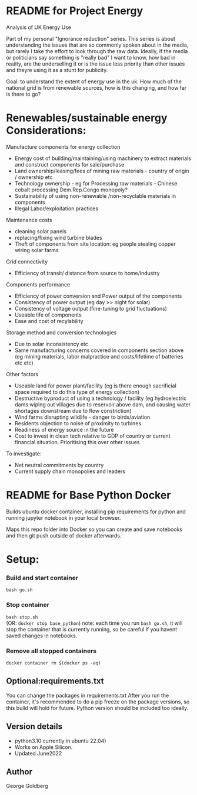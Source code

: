 # README for Project Energy

Analysis of UK Energy Use

Part of my personal "Ignorance reduction" series. This series is about understanding the issues that are so commonly spoken about in the media, but rarely I take the effort to look through the raw data. Ideally, if the media or politicians say something is "really bad" I want to know, how bad in reality, are the underselling it or is the issue less priority than other issues and theyre using it as a stunt for publicity.

Goal: to understand the extent of energy use in the uk. How much of the national grid is from renewable sources, how is this changing, and how far is there to go?

# Renewables/sustainable energy Considerations:

Manufacture components for energy collection

- Energy cost of building/maintaining/using machinery to extract materials and construct components for sale/purchase
- Land ownership/leasing/fees of mining raw materials - country of origin / ownership etc
- Technology ownership - eg for Processing raw materials -  Chinese cobalt processing Dem.Rep.Congo monopoly?
- Sustainability of using non-renewable /non-recyclable materials in components
- Illegal Labor/exploitation practices

Maintenance costs

- cleaning solar panels
- replacing/fixing wind turbine blades
- Theft of components from site location: eg people stealing copper wiring solar farms

Grid connectivity

- Efficiency of transit/ distance from source to home/industry

Components performance

- Efficiency of power conversion and Power output of the components
- Consistency of power output (eg day >> night for solar)
- Consistency of voltage output (fine-tuning to grid fluctuations)
- Useable life of components
- Ease and cost of recylability

Storage method and conversion technologies

- Due to solar inconsistency etc
- Same manufacturing concerns covered in components section above (eg mining materials, labor malpractice and costs/lifetime of batteries etc etc)

Other factors

- Useable land for power plant/facility (eg is there enough sacrificial space required to do this type of energy collection)
- Destructive byproduct of using a technology / facility (eg hydroelectric dams wiping out villages due to reservoir above dam, and causing water shortages downstream due to flow constriction)
- Wind farms disrupting wildlife - danger to birds/aviation
- Residents objection to noise of proximity to turbines
- Readiness of energy source in the future
- Cost to invest in clean tech relative to GDP of country or current financial situation. Prioritising this over other issues

To investigate:

- Net neutral commitments by country
- Current supply chain monopolies and leaders




# README for Base Python Docker  

Builds ubuntu docker container, installing pip requirements for python and running jupyter notebook in your local browser.

Maps this repo folder into Docker so you can create and save notebooks and then git push outside of docker afterwards.

# Setup:

### Build and start container  
`bash go.sh`

### Stop container 
`bash stop.sh`  
(OR: `docker stop base_python`)
note: each time you run `bash go.sh`, it will stop the container that is currently running, so be careful if you havent saved changes in notebooks.

### Remove all stopped containers
`docker container rm $(docker ps -aq)`

## Optional:requirements.txt
You can change the packages in requirements.txt
After you run the container, it's recommended to do a pip freeze on the package versions, so this build will hold for future. Python version should be included too ideally.


## Version details
- python3.10 currently in ubuntu 22.04)  
- Works on Apple Silicon.  
- Updated June2022

## Author
George Goldberg
